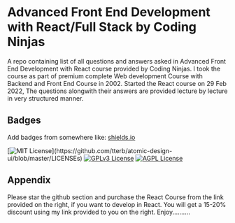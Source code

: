 
# Advanced Front End Development with React/Full Stack by Coding Ninjas

A repo  containing list of all questions and answers asked in Advanced Front End Development with React course provided by Coding Ninjas.
I took the course as part of premium complete Web development Course with Backend and Front End Course in 2002.
Started the React course on 29 Feb 2022, The questions alongwith their answers are provided lecture by lecture in very structured manner.




## Badges

Add badges from somewhere like: [shields.io](https://shields.io/)

[![MIT License](https://img.shields.io/apm/l/atomic-design-ui.svg?)](https://github.com/tterb/atomic-design-ui/blob/master/LICENSEs)
[![GPLv3 License](https://img.shields.io/badge/License-GPL%20v3-yellow.svg)](https://opensource.org/licenses/)
[![AGPL License](https://img.shields.io/badge/license-AGPL-blue.svg)](http://www.gnu.org/licenses/agpl-3.0)


## Appendix

Please star the github section and purchase the React Course from the link provided on the right, if you want to develop in React. 
You will get a 15-20% discount using my link provided to you on the right.
Enjoy..........


